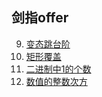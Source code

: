 ## 剑指offer
9. [变态跳台阶](new-coder/SwordRefersToOffer/9.JumpFloorII.md)
10. [矩形覆盖](new-coder/SwordRefersToOffer/10.RectangularCover.md)
11. [二进制中1的个数](new-coder/SwordRefersToOffer/11.NumberOf1.md)
12. [数值的整数次方](new-coder/SwordRefersToOffer/12.Power.md)
